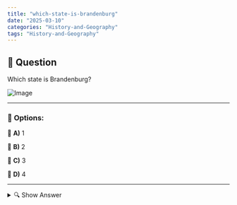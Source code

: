 ```yaml
---
title: "which-state-is-brandenburg"
date: "2025-03-10"
categories: "History-and-Geography"
tags: "History-and-Geography"
---
```


## 📌 **Question**

Which state is Brandenburg?

![Image](https://www.einbuergerungstest-online.de/img/fragen/338.png)

---

### 📝 **Options:**

🔘 **A)** 1

🔘 **B)** 2

🔘 **C)** 3

🔘 **D)** 4

---

<details>
  <summary>🔍 Show Answer</summary>

  <p>
💡  <b>Correct Answer:</b>  d
  </p>
  <p>
    📖<b>Explanation:</b>
    Brandenburg is one of the 16 federal states of Germany and is located in the east of the country. It completely surrounds the capital city of Berlin and is known for its diverse landscapes, including numerous lakes, rivers, and forests. The state capital of Brandenburg is Potsdam. The state plays an important role in German history and economy. Questions about Brandenburg are often aimed at verifying knowledge about the geographical and political structure of Germany. The following question tests whether Brandenburg can be correctly identified as one of the German states.
  </p>
</details>

